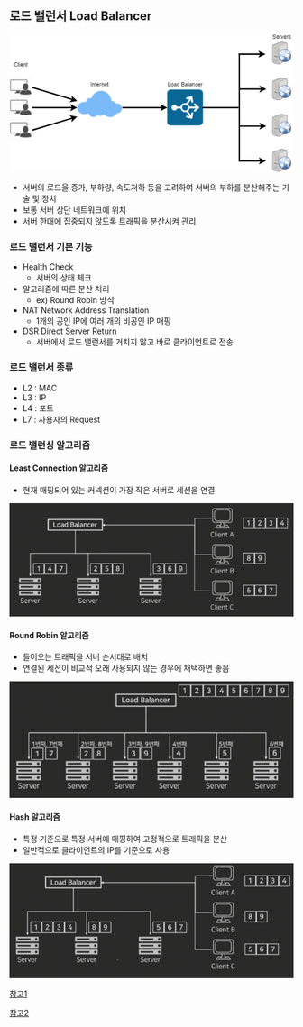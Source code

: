 ## 로드 밸런서 Load Balancer
![](./img/2023-06-27-10-35-14.png)

* 서버의 로드율 증가, 부하량, 속도저하 등을 고려하여 서버의 부하를 분산해주는 기술 및 장치
* 보통 서버 상단 네트워크에 위치
* 서버 한대에 집중되지 않도록 트래픽을 분산시켜 관리

### 로드 밸런서 기본 기능
* Health Check
  * 서버의 상태 체크
* 알고리즘에 따른 분산 처리 
  * ex) Round Robin 방식
* NAT Network Address Translation
  * 1개의 공인 IP에 여러 개의 비공인 IP 매핑
* DSR Direct Server Return
  * 서버에서 로드 밸런서를 거치지 않고 바로 클라이언트로 전송

### 로드 밸런서 종류
* L2 : MAC
* L3 : IP
* L4 : 포트 
* L7 : 사용자의 Request 

### 로드 밸런싱 알고리즘
#### Least Connection 알고리즘
* 현재 매핑되어 있는 커넥션이 가장 작은 서버로 세션을 연결

![](./img/2023-06-27-10-48-50.png)

#### Round Robin 알고리즘
* 들어오는 트래픽을 서버 순서대로 배치
* 연결된 세션이 비교적 오래 사용되지 않는 경우에 채택하면 좋음

![](./img/2023-06-27-10-52-40.png)

#### Hash 알고리즘
* 특정 기준으로 특정 서버에 매핑하여 고정적으로 트래픽을 분산
* 일반적으로 클라이언트의 IP를 기준으로 사용

![](./img/2023-06-27-10-53-03.png)

[참고1](https://www.youtube.com/watch?v=kYipnodgi2I)

[참고2](https://nesoy.github.io/articles/2018-06/Load-Balancer)